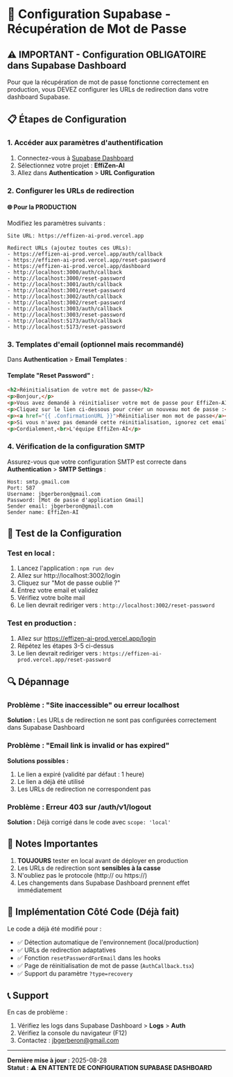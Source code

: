 # 🔐 Configuration Supabase - Récupération de Mot de Passe

## ⚠️ IMPORTANT - Configuration OBLIGATOIRE dans Supabase Dashboard

Pour que la récupération de mot de passe fonctionne correctement en production, vous DEVEZ configurer les URLs de redirection dans votre dashboard Supabase.

## 📋 Étapes de Configuration

### 1. Accéder aux paramètres d'authentification
1. Connectez-vous à [Supabase Dashboard](https://supabase.com/dashboard)
2. Sélectionnez votre projet : **EffiZen-AI**
3. Allez dans **Authentication** > **URL Configuration**

### 2. Configurer les URLs de redirection

#### 🌐 Pour la PRODUCTION

Modifiez les paramètres suivants :

```
Site URL: https://effizen-ai-prod.vercel.app

Redirect URLs (ajoutez toutes ces URLs):
- https://effizen-ai-prod.vercel.app/auth/callback
- https://effizen-ai-prod.vercel.app/reset-password
- https://effizen-ai-prod.vercel.app/dashboard
- http://localhost:3000/auth/callback
- http://localhost:3000/reset-password
- http://localhost:3001/auth/callback
- http://localhost:3001/reset-password
- http://localhost:3002/auth/callback
- http://localhost:3002/reset-password
- http://localhost:3003/auth/callback
- http://localhost:3003/reset-password
- http://localhost:5173/auth/callback
- http://localhost:5173/reset-password
```

### 3. Templates d'email (optionnel mais recommandé)

Dans **Authentication** > **Email Templates** :

#### Template "Reset Password" :
```html
<h2>Réinitialisation de votre mot de passe</h2>
<p>Bonjour,</p>
<p>Vous avez demandé à réinitialiser votre mot de passe pour EffiZen-AI.</p>
<p>Cliquez sur le lien ci-dessous pour créer un nouveau mot de passe :</p>
<p><a href="{{ .ConfirmationURL }}">Réinitialiser mon mot de passe</a></p>
<p>Si vous n'avez pas demandé cette réinitialisation, ignorez cet email.</p>
<p>Cordialement,<br>L'équipe EffiZen-AI</p>
```

### 4. Vérification de la configuration SMTP

Assurez-vous que votre configuration SMTP est correcte dans **Authentication** > **SMTP Settings** :

```
Host: smtp.gmail.com
Port: 587
Username: jbgerberon@gmail.com
Password: [Mot de passe d'application Gmail]
Sender email: jbgerberon@gmail.com
Sender name: EffiZen-AI
```

## 🧪 Test de la Configuration

### Test en local :
1. Lancez l'application : `npm run dev`
2. Allez sur http://localhost:3002/login
3. Cliquez sur "Mot de passe oublié ?" 
4. Entrez votre email et validez
5. Vérifiez votre boîte mail
6. Le lien devrait rediriger vers : `http://localhost:3002/reset-password`

### Test en production :
1. Allez sur https://effizen-ai-prod.vercel.app/login
2. Répétez les étapes 3-5 ci-dessus
3. Le lien devrait rediriger vers : `https://effizen-ai-prod.vercel.app/reset-password`

## 🔍 Dépannage

### Problème : "Site inaccessible" ou erreur localhost
**Solution :** Les URLs de redirection ne sont pas configurées correctement dans Supabase Dashboard

### Problème : "Email link is invalid or has expired"
**Solutions possibles :**
1. Le lien a expiré (validité par défaut : 1 heure)
2. Le lien a déjà été utilisé
3. Les URLs de redirection ne correspondent pas

### Problème : Erreur 403 sur /auth/v1/logout
**Solution :** Déjà corrigé dans le code avec `scope: 'local'`

## 📝 Notes Importantes

1. **TOUJOURS** tester en local avant de déployer en production
2. Les URLs de redirection sont **sensibles à la casse**
3. N'oubliez pas le protocole (http:// ou https://)
4. Les changements dans Supabase Dashboard prennent effet immédiatement

## 🚀 Implémentation Côté Code (Déjà fait)

Le code a déjà été modifié pour :
- ✅ Détection automatique de l'environnement (local/production)
- ✅ URLs de redirection adaptatives
- ✅ Fonction `resetPasswordForEmail` dans les hooks
- ✅ Page de réinitialisation de mot de passe (`AuthCallback.tsx`)
- ✅ Support du paramètre `?type=recovery`

## 📞 Support

En cas de problème :
1. Vérifiez les logs dans Supabase Dashboard > **Logs** > **Auth**
2. Vérifiez la console du navigateur (F12)
3. Contactez : jbgerberon@gmail.com

---

**Dernière mise à jour :** 2025-08-28  
**Statut :** ⚠️ **EN ATTENTE DE CONFIGURATION SUPABASE DASHBOARD**